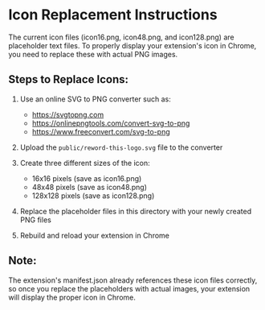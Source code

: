 # Icon Replacement Instructions

The current icon files (icon16.png, icon48.png, and icon128.png) are placeholder text files. To properly display your extension's icon in Chrome, you need to replace these with actual PNG images.

## Steps to Replace Icons:

1. Use an online SVG to PNG converter such as:
   - https://svgtopng.com
   - https://onlinepngtools.com/convert-svg-to-png
   - https://www.freeconvert.com/svg-to-png

2. Upload the `public/reword-this-logo.svg` file to the converter

3. Create three different sizes of the icon:
   - 16x16 pixels (save as icon16.png)
   - 48x48 pixels (save as icon48.png)
   - 128x128 pixels (save as icon128.png)

4. Replace the placeholder files in this directory with your newly created PNG files

5. Rebuild and reload your extension in Chrome

## Note:
The extension's manifest.json already references these icon files correctly, so once you replace the placeholders with actual images, your extension will display the proper icon in Chrome. 
